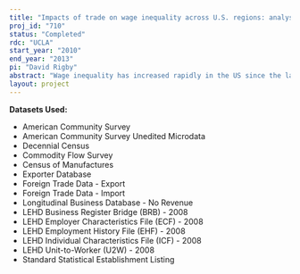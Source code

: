 ```yaml
---
title: "Impacts of trade on wage inequality across U.S. regions: analysis using matched employer-employee data"
proj_id: "710"
status: "Completed"
rdc: "UCLA"
start_year: "2010"
end_year: "2013"
pi: "David Rigby"
abstract: "Wage inequality has increased rapidly in the US since the late 1970s. Imports to the US, especially those from low-wage developing economies, have risen over the same period. Standard trade theory links these trends and provides one explanation for the rise in relative wages of more skilled workers. However, most empirical studies have failed to find a strong connection between  trade and wage inequality. Most of these studies use unreliable proxies for skill and ignore related characteristics of workers and businesses that influence wages. We remedy these failings with matched employer-employee micro-data. Federal trade data are employed to identify imports by state and to explore how import competition impacts wage inequality across US regions."
layout: project
---
```


**Datasets Used:**

  - American Community Survey 
  - American Community Survey Unedited Microdata 
  - Decennial Census 
  - Commodity Flow Survey 
  - Census of Manufactures 
  - Exporter Database 
  - Foreign Trade Data - Export 
  - Foreign Trade Data - Import 
  - Longitudinal Business Database - No Revenue 
  - LEHD Business Register Bridge (BRB) - 2008 
  - LEHD Employer Characteristics File (ECF) - 2008 
  - LEHD Employment History File (EHF) - 2008 
  - LEHD Individual Characteristics File (ICF) - 2008 
  - LEHD Unit-to-Worker (U2W) - 2008 
  - Standard Statistical Establishment Listing 

